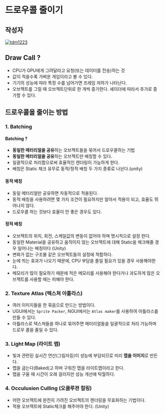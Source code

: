 # **드로우콜 줄이기**

## 작성자
[![tdm1223](https://avatars1.githubusercontent.com/u/21440957?s=100&v=4)](https://github.com/tdm1223)

## Draw Call ?
- CPU가 GPU에게 그려달라고 요청(또는 데이터를 전송)하는 것
- 값이 적을수록 가벼운 게임이라고 볼 수 있다.
- 기기의 성능에 따라 특정 수를 넘어가면 프레임 저하가 나타난다.
- 오브젝트를 그릴 때 오브젝트단위로 한 개씩 증가한다. 셰이더에 따라서 추가로 증가할 수 있다.

## 드로우콜을 줄이는 방법
### 1. Batching
#### Batching ?
- **동일한 메터리얼을 공유**하는 오브젝트들을 묶어서 드로우콜하는 기법
- **동일한 메터리얼을 공유**하는 오브젝트만 배칭할 수 있다.
- 일괄적으로 처리함으로써 효율적인 렌더링이 가능하게 한다.
- 배칭은 Static 체크 유무로 동적/정적 배칭 두 가지 종류로 나뉜다.(unity)

#### 동적 배칭
- 동일 메터리얼만 공유하면 자동적으로 적용된다.
- 동적 배칭을 사용하려면 몇 가지 조건이 필요하지만 알아서 적용이 되고, 효율도 뛰어나지 않다.
- 드로우콜 하는 것보다 효율이 안 좋은 경우도 있다.

#### 정적 배칭
- 오브젝트의 위치, 회전, 스케일값의 변동이 없어야 하며 명시적으로 설정 한다.
- 동일한 Material을 공유하고 움직이지 않는 오브젝트에 대해 Static을 체크해줄 경우 일어나는 배칭이다 (Unity)
- 변화가 없는 구조물 같은 오브젝트들의 설정에 적합하다.
- 눈에 띄는 효과가 나오기 때문에, CPU 부담을 줄일 필요가 있을 경우 사용해야한다.
- 메모리가 많이 필요하기 때문에 적은 메모리를 사용해야 한다거나 과도하게 많은 오브젝트를 사용할 때는 피해야 한다.

### 2. Texture Atlas (텍스쳐 아틀라스)
- 여러 이미지들을 한 묶음으로 만드는 방법이다.
- UGUI에서는 `Sprite Packer`, NGUI에서는 `Atlas maker`를 사용하여 아틀라스를 만들 수 있다.
- 아틀라스로 텍스쳐들을 하나로 묶어주면 매터리얼들을 일괄적으로 처리 가능하며 드로우 콜을 줄일 수 있다.

### 3. Light Map (라이트 맵)
- 빛과 관련된 실시간 연산(그림자등)이 성능에 부담되므로 미리 **맵을 이미지**로 만든다.
- 맵을 굽는다(Baked)고 하며 구워진 맵을 라이트맵이라고 한다.
- 맵을 구울 때 시간이 오래 걸리지만 성능 개선에 탁월하다.

### 4. Occulusion Culling (오클루젼 컬링)
- 어떤 오브젝트에 완전히 가려진 오브젝트의 렌더링을 무효화하는 기법이다.
- 적용 오브젝트에 Static체크를 해주어야 한다. (Unity)
